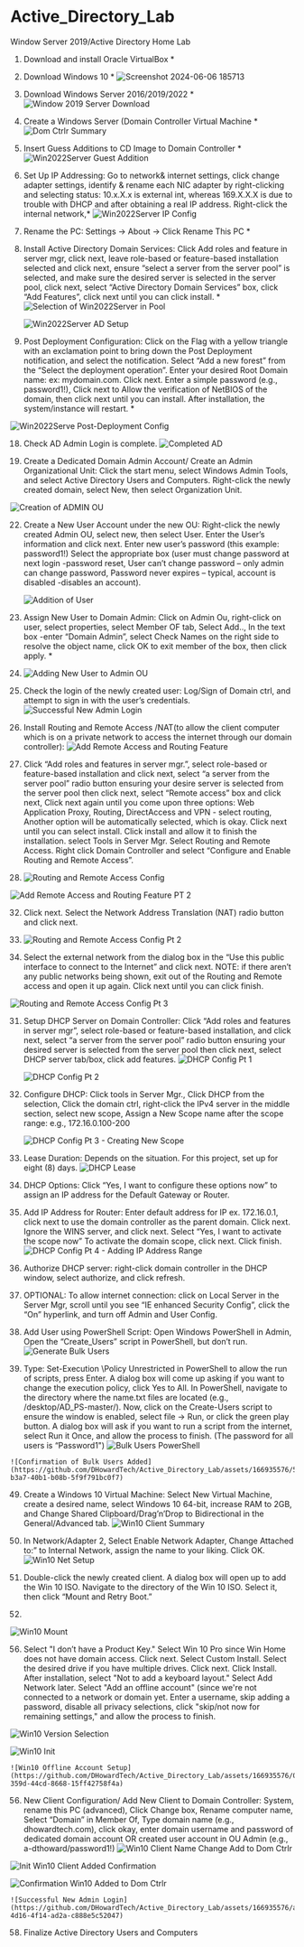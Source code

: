 # Active_Directory_Lab
 Window Server 2019/Active Directory Home Lab

1.	Download and install Oracle VirtualBox *
3.	Download Windows 10 *
![Screenshot 2024-06-06 185713](https://github.com/DHowardTech/Active_Directory_Lab/assets/166935576/6276206b-7b13-4e31-b99c-08baf78026d5)

5.	Download Windows Server 2016/2019/2022 *
 ![Window 2019 Server Download](https://github.com/DHowardTech/Active_Directory_Lab/assets/166935576/653984f1-a78b-41d3-bd33-009ed1f39b98)

7.	Create a Windows Server (Domain Controller Virtual Machine *
  ![Dom  Ctrlr Summary](https://github.com/DHowardTech/Active_Directory_Lab/assets/166935576/28140386-16d3-447f-a08a-0a0176f2766d)

9.	Insert Guess Additions to CD Image to Domain Controller *
    ![Win2022Server Guest Addition](https://github.com/DHowardTech/Active_Directory_Lab/assets/166935576/aaef9e60-0033-455a-838d-3481d3bdd7f6)
  	
11.	Set Up IP Addressing: Go to network& internet settings, click change adapter settings, identify & rename each NIC adapter by right-clicking and selecting status: 10.x.X.x is external int, whereas 169.X.X.X is due to trouble with DHCP and after obtaining a real IP address. Right-click the internal network,*
    ![Win2022Server IP Config](https://github.com/DHowardTech/Active_Directory_Lab/assets/166935576/1d56cf1e-84b3-4711-a915-21a9a5b3bfb9)
   	
13.	Rename the PC: Settings -> About -> Click Rename This PC *
    
15.	Install Active Directory Domain Services: Click Add roles and feature in server mgr, click next, leave role-based or feature-based installation selected and click next, ensure “select a server from the server pool” is selected, and make sure the desired server is selected in the server pool, click next, select “Active Directory Domain Services” box, click “Add Features”, click next until you can click install.  *
    ![Selection of Win2022Server in Pool](https://github.com/DHowardTech/Active_Directory_Lab/assets/166935576/b8eed93d-1981-4a91-92ca-db559bee4883)

    ![Win2022Server AD Setup](https://github.com/DHowardTech/Active_Directory_Lab/assets/166935576/441a2025-9884-45cb-b7dd-90bd8c2af7c2)
   	
17.	Post Deployment Configuration: Click on the Flag with a yellow triangle with an exclamation point to bring down the Post Deployment notification, and select the notification. Select “Add a new forest” from the “Select the deployment operation”. Enter your desired Root Domain name: ex: mydomain.com. Click next. Enter a simple password (e.g., password1!), Click next to Allow the verification of NetBIOS of the domain, then click next until you can install. After installation, the system/instance will restart. *
    
![Win2022Serve Post-Deployment Config](https://github.com/DHowardTech/Active_Directory_Lab/assets/166935576/63d10aef-35ae-4961-bc08-ea555921b7e3)

18. Check AD Admin Login is complete.
    ![Completed AD](https://github.com/DHowardTech/Active_Directory_Lab/assets/166935576/3d4d7801-d99f-48d5-b334-ce47246db930)
    
20.	Create a Dedicated Domain Admin Account/	Create an Admin Organizational Unit: Click the start menu, select Windows Admin Tools, and select Active Directory Users and Computers. Right-click the newly created domain, select New, then select Organization Unit.

 ![Creation of ADMIN OU](https://github.com/DHowardTech/Active_Directory_Lab/assets/166935576/f87c9502-6034-4794-8c6c-2f330a2ca3f2)

22.	Create a New User Account under the new OU: Right-click the newly created Admin OU, select new, then select User. Enter the User’s information and click next. Enter new user’s password (this example: password1!) Select the appropriate box (user must change password at next login -password reset, User can’t change password – only admin can change password, Password never expires – typical, account is disabled -disables an account).
    
    ![Addition of User](https://github.com/DHowardTech/Active_Directory_Lab/assets/166935576/5b5ea99b-fc45-4704-bffa-5982ede5ddde)
   	
24.	Assign New User to Domain Admin: Click on Admin Ou, right-click on user, select properties, select Member OF tab, Select Add.., In the text box -enter “Domain Admin”, select Check Names on the right side to resolve the object name, click OK to exit member of the box, then click apply. *
25.	
    ![Adding New User to Admin OU](https://github.com/DHowardTech/Active_Directory_Lab/assets/166935576/656d2660-5e7e-4c31-8d21-0e7036f6b26c)

26.	Check the login of the newly created user: Log/Sign of Domain ctrl, and attempt to sign in with the user’s credentials.
    ![Successful New Admin Login](https://github.com/DHowardTech/Active_Directory_Lab/assets/166935576/adf1d4c5-5f5b-4ec7-a0af-7bda061a3fd3)
   	
28.	Install Routing and Remote Access /NAT(to allow the client computer which is on a private network to access the internet through our domain controller):
   ![Add Remote Access and Routing Feature](https://github.com/DHowardTech/Active_Directory_Lab/assets/166935576/29dcfed5-3211-4b7c-90ea-0b31bc9d58a8)
30.	Click “Add roles and features in server mgr.”, select role-based or feature-based installation and click next, select “a server from the server pool” radio button ensuring your desire server is selected from the server pool then click next, select “Remote access” box and click next, Click next again until you come upon three options: Web Application Proxy, Routing, DirectAccess and VPN - select routing, Another option will be automatically selected, which is okay. Click next until you can select install. Click install and allow it to finish the installation. select Tools in Server Mgr. Select Routing and Remote Access. Right click Domain Controller and select “Configure and Enable Routing and Remote Access”.
31.	
    ![Routing and Remote Access Config](https://github.com/DHowardTech/Active_Directory_Lab/assets/166935576/085ef30e-bd5a-443c-b176-6dc999966847)
   	
   ![Add Remote Access and Routing Feature PT 2](https://github.com/DHowardTech/Active_Directory_Lab/assets/166935576/6376509c-0267-427a-ad23-8c95a666e199)

32.	Click next. Select the Network Address Translation (NAT) radio button and click next.
33.	![Routing and Remote Access Config Pt  2](https://github.com/DHowardTech/Active_Directory_Lab/assets/166935576/5b897fa7-13a9-4f7f-a387-7099b09e70fd)
   
34.	  Select the external network from the dialog box in the “Use this public interface to connect to the Internet” and click next. NOTE: if there aren’t any public networks being shown, exit out of the Routing and Remote access and open it up again. Click next until you can click finish.
    
   ![Routing and Remote Access Config  Pt  3](https://github.com/DHowardTech/Active_Directory_Lab/assets/166935576/a23be8bd-85fa-433a-a9f9-13de8373110b)


31.	Setup DHCP Server on Domain Controller: Click “Add roles and features in server mgr”, select role-based or feature-based installation, and click next, select “a server from the server pool” radio button ensuring your desired server is selected from the server pool then click next, select DHCP server tab/box, click add features.
    ![DHCP Config  Pt  1](https://github.com/DHowardTech/Active_Directory_Lab/assets/166935576/9ecd5bd0-412f-40c2-8a48-62e00bc4cd1d)

    ![DHCP Config  Pt  2](https://github.com/DHowardTech/Active_Directory_Lab/assets/166935576/678dad32-1604-42b9-8922-a793a67dd86d)
   	
33.	Configure DHCP: Click tools in Server Mgr., Click DHCP from the selection, Click the domain ctrl, right-click the IPv4 server in the middle section, select new scope, Assign a New Scope name after the scope range: e.g., 172.16.0.100-200
    
    ![DHCP Config  Pt  3 - Creating New Scope](https://github.com/DHowardTech/Active_Directory_Lab/assets/166935576/f6515611-c3d5-41b4-8522-57e10e42169f)
35.	Lease Duration: Depends on the situation. For this project, set up for eight (8) days.
    ![DHCP Lease](https://github.com/DHowardTech/Active_Directory_Lab/assets/166935576/bf5de1f4-9281-41c7-a057-ac69429be81e)
   	
37.	DHCP Options: Click “Yes, I want to configure these options now” to assign an IP address for the Default Gateway or Router.
    
39.	Add IP Address for Router: Enter default address for IP ex. 172.16.0.1, click next to use the domain controller as the parent domain. Click next. Ignore the WINS server, and click next. Select “Yes, I want to activate the scope now” To activate the domain scope, click next. Click finish.
    ![DHCP Config Pt  4 - Adding IP Address Range](https://github.com/DHowardTech/Active_Directory_Lab/assets/166935576/350a6d15-68c7-4e6a-be3e-2eeaa9fca1cb)
   	
41.	Authorize DHCP server: right-click domain controller in the DHCP window, select authorize, and click refresh.
    
43.	OPTIONAL: To allow internet connection: click on Local Server in the Server Mgr, scroll until you see “IE enhanced Security Config”, click the “On” hyperlink, and turn off Admin and User Config.
    
45.	Add User using PowerShell Script: Open Windows PowerShell in Admin, Open the “Create_Users” script in PowerShell, but don’t run.
   ![Generate Bulk Users](https://github.com/DHowardTech/Active_Directory_Lab/assets/166935576/a5dcf367-166a-42ca-948f-0091067f5c7d)

47.	  Type: Set-Execution \Policy Unrestricted in PowerShell to allow the run of scripts, press Enter. A dialog box will come up asking if you want to change the execution policy, click Yes to All. In PowerShell, navigate to the directory where the name.txt files are located (e.g., /desktop/AD_PS-master/). Now, click on the Create-Users script to ensure the window is enabled, select file -> Run, or click the green play button. A dialog box will ask if you want to run a script from the internet, select Run it Once, and allow the process to finish. (The password for all users is “Password1")
    ![Bulk Users PowerShell](https://github.com/DHowardTech/Active_Directory_Lab/assets/166935576/14dab360-bc8e-4dce-9f74-a0c9f5e2cfd5)

    ![Confirmation of Bulk Users Added](https://github.com/DHowardTech/Active_Directory_Lab/assets/166935576/52e0bd76-b3a7-40b1-b08b-5f9f791bc0f7)
    
49.	Create a Windows 10 Virtual Machine: Select New Virtual Machine, create a desired name, select Windows 10 64-bit, increase RAM to 2GB, and Change Shared Clipboard/Drag’n’Drop to Bidirectional in the General/Advanced tab.
   ![Win10 Client Summary](https://github.com/DHowardTech/Active_Directory_Lab/assets/166935576/5307a50c-c5e3-4832-994d-f0bc00f5402a)

51.	  In Network/Adapter 2, Select Enable Network Adapter, Change Attached to:” to Internal Network, assign the name to your liking. Click OK.
   ![Win10 Net  Setup](https://github.com/DHowardTech/Active_Directory_Lab/assets/166935576/817623f1-5ab0-439d-89ac-22fbb28ef923)

53.	  Double-click the newly created client. A dialog box will open up to add the Win 10 ISO. Navigate to the directory of the Win 10 ISO. Select it, then click “Mount and Retry Boot.”
54.	  
   ![Win10 Mount](https://github.com/DHowardTech/Active_Directory_Lab/assets/166935576/7855cf13-b32a-4318-8bda-28a76f7786c8)

56.	  Select "I don’t have a Product Key." Select Win 10 Pro since Win Home does not have domain access. Click next. Select Custom Install. Select the desired drive if you have multiple drives. Click next. Click Install. After installation, select "Not to add a keyboard layout." Select Add Network later. Select "Add an offline account" (since we're not connected to a network or domain yet. Enter a username, skip adding a password, disable all privacy selections, click "skip/not now for remaining settings," and allow the process to finish.
    
![Win10 Version Selection](https://github.com/DHowardTech/Active_Directory_Lab/assets/166935576/2b6bee86-aea5-4b25-bb3a-6bf8d237554a)

![Win10 Init](https://github.com/DHowardTech/Active_Directory_Lab/assets/166935576/e60b0f54-5f80-4f19-9412-8f5bd2f991fc)
     
    ![Win10 Offline Account Setup](https://github.com/DHowardTech/Active_Directory_Lab/assets/166935576/004ba529-359d-44cd-8668-15ff42758f4a)
56.	New Client Configuration/ Add New Client to Domain Controller: System, rename this PC (advanced), Click Change box, Rename computer name, Select “Domain” in Member Of, Type domain name (e.g., dhowardtech.com), click okay, enter domain username and password of dedicated domain account OR created user account in OU Admin (e.g., a-dthoward/password1!)
    ![Win10 Client Name Change   Add to Dom  Ctrlr](https://github.com/DHowardTech/Active_Directory_Lab/assets/166935576/9a15b8b1-f22a-4026-9a1a-640921f470e4)

 ![Init  Win10 Client Added Confirmation](https://github.com/DHowardTech/Active_Directory_Lab/assets/166935576/044b7198-e11e-41c0-9fa1-31a0df75ca23)
 
  ![Confirmation Win10 Added to Dom  Ctrlr](https://github.com/DHowardTech/Active_Directory_Lab/assets/166935576/d336d555-a07a-4fd6-a50e-7da58be390b2)

    ![Successful New Admin Login](https://github.com/DHowardTech/Active_Directory_Lab/assets/166935576/a4e362c4-4d16-4f14-ad2a-c888e5c52047)
58.	Finalize Active Directory Users and Computers

